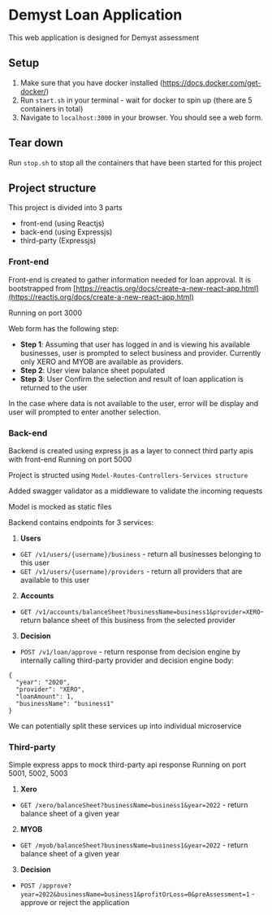 # Demyst Loan Application

This web application is designed for Demyst assessment

## Setup

1. Make sure that you have docker installed (https://docs.docker.com/get-docker/)
2. Run `start.sh` in your terminal - wait for docker to spin up (there are 5 containers in total)
3. Navigate to `localhost:3000` in your browser. You should see a web form.

## Tear down
Run `stop.sh` to stop all the containers that have been started for this project

## Project structure

This project is divided into 3 parts

- front-end (using Reactjs)
- back-end (using Expressjs)
- third-party (Expressjs)

### Front-end

Front-end is created to gather information needed for loan approval. It is bootstrapped from [https://reactjs.org/docs/create-a-new-react-app.html](https://reactjs.org/docs/create-a-new-react-app.html)

Running on port 3000

Web form has the following step:
- **Step 1**: Assuming that user has logged in and is viewing his available businesses, user is prompted to select business and provider. Currently only XERO and MYOB are available as providers.
- **Step 2**: User view balance sheet populated
- **Step 3**: User Confirm the selection and result of loan application is returned to the user

In the case where data is not available to the user, error will be display and user will prompted to enter another selection.

### Back-end

Backend is created using express js as a layer to connect third party apis with front-end
Running on port 5000

Project is structed using `Model-Routes-Controllers-Services structure`

Added swagger validator as a middleware to validate the incoming requests

Model is mocked as static files

Backend contains endpoints for 3 services:
1. **Users**
  - `GET /v1/users/{username}/business` - return all businesses belonging to this user
  - `GET /v1/users/{username}/providers` - return all providers that are available to this user
2. **Accounts**
  - `GET /v1/accounts/balanceSheet?businessName=business1&provider=XERO`- return balance sheet of this business from the selected provider
3. **Decision**
  - `POST /v1/loan/approve` - return response from decision engine by internally calling third-party provider and decision engine
  body:
  ```
  {
    "year": "2020",
    "provider": "XERO",
    "loanAmount": 1,
    "businessName": "business1"
  }
  ```
    

We can potentially split these services up into individual microservice

### Third-party

Simple express apps to mock third-party api response
Running on port 5001, 5002, 5003

1. **Xero**
  - `GET /xero/balanceSheet?businessName=business1&year=2022` - return balance sheet of a given year
2. **MYOB**
  - `GET /myob/balanceSheet?businessName=business1&year=2022` - return balance sheet of a given year
3. **Decision**
  - `POST /approve?year=2022&businessName=business1&profitOrLoss=0&preAssessment=1` - approve or reject the application





